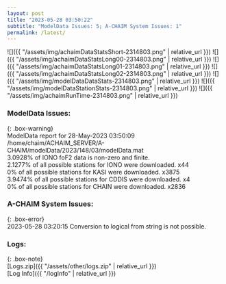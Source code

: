 ```yaml
---
layout: post
title: "2023-05-28 03:50:22"
subtitle: "ModelData Issues: 5; A-CHAIM System Issues: 1"
permalink: /latest/
---
```


![]({{ "/assets/img/achaimDataStatsShort-2314803.png" | relative_url }})
![]({{ "/assets/img/achaimDataStatsLong00-2314803.png" | relative_url }})
![]({{ "/assets/img/achaimDataStatsLong01-2314803.png" | relative_url }})
![]({{ "/assets/img/achaimDataStatsLong02-2314803.png" | relative_url }})
![]({{ "/assets/img/modelDataDataStats-2314803.png" | relative_url }})
![]({{ "/assets/img/modelDataStationStats-2314803.png" | relative_url }})
![]({{ "/assets/img/achaimRunTime-2314803.png" | relative_url }})


### ModelData Issues:  
  
{: .box-warning}  
 ModelData report for 28-May-2023 03:50:09   
 /home/chaim/ACHAIM_SERVER/A-CHAIM/modelData/2023/148/03/modelData.mat   
 3.0928% of IONO foF2 data is non-zero and finite.   
 2.1277% of all possible stations for IONO were downloaded. x44   
 0% of all possible stations for KASI were downloaded. x3875   
 3.9474% of all possible stations for CDDIS were downloaded. x4   
 0% of all possible stations for CHAIN were downloaded. x2836   
  
### A-CHAIM System Issues:  
  
{: .box-error}  
2023-05-28 03:20:15 Conversion to logical from string is not possible.  

### Logs:  
  
{: .box-note}  
[Logs.zip]({{ "/assets/other/logs.zip" | relative_url }})  
[Log Info]({{ "/logInfo" | relative_url }})  
